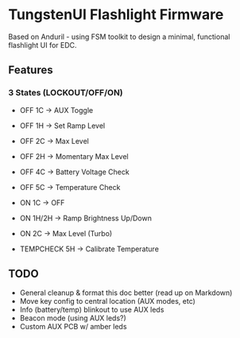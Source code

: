 # TungstenUI Flashlight Firmware

Based on Anduril - using FSM toolkit to design a minimal, functional flashlight UI for EDC.

## Features

### 3 States (LOCKOUT/OFF/ON)

- OFF 1C -> AUX Toggle
- OFF 1H -> Set Ramp Level
- OFF 2C -> Max Level
- OFF 2H -> Momentary Max Level
- OFF 4C -> Battery Voltage Check
- OFF 5C -> Temperature Check

- ON 1C -> OFF
- ON 1H/2H -> Ramp Brightness Up/Down
- ON 2C -> Max Level (Turbo)

- TEMPCHECK 5H -> Calibrate Temperature

## TODO

- General cleanup & format this doc better (read up on Markdown)
- Move key config to central location (AUX modes, etc)
- Info (battery/temp) blinkout to use AUX leds
- Beacon mode (using AUX leds?)
- Custom AUX PCB w/ amber leds